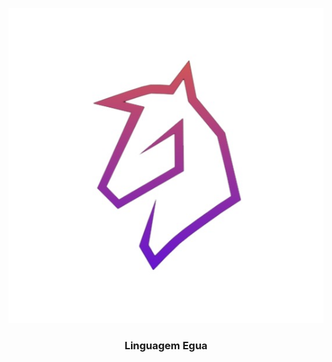<p align="center">
    <img src="egua.jpeg" alt="Logo" width=”150” height=”150” >
    <h3 align="center">Linguagem Egua</h3>
</p>